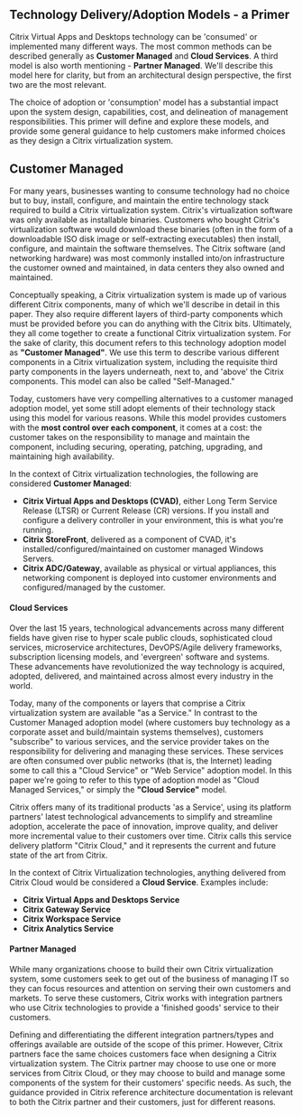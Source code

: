 ## Technology Delivery/Adoption Models - a Primer

Citrix Virtual Apps and Desktops technology can be 'consumed' or implemented many different ways. The most common methods can be described generally as **Customer Managed** and **Cloud Services**. A third model is also worth mentioning - **Partner Managed**. We'll describe this model here for clarity, but from an architectural design perspective, the first two are the most relevant.

The choice of adoption or 'consumption' model has a substantial impact upon the system design, capabilities, cost, and delineation of management responsibilities. This primer will define and explore these models, and provide some general guidance to help customers make informed choices as they design a Citrix virtualization system.

## Customer Managed

For many years, businesses wanting to consume technology had no choice but to buy, install, configure, and maintain the entire technology stack required to build a Citrix virtualization system. Citrix's virtualization software was only available as installable binaries.
Customers who bought Citrix's virtualization software would download these binaries (often in the form of a downloadable ISO disk image or self-extracting executables) then install, configure, and maintain the software themselves. The Citrix software (and networking hardware) was most commonly installed into/on infrastructure the customer owned and maintained, in data centers they also owned and maintained.

Conceptually speaking, a Citrix virtualization system is made up of various different Citrix components, many of which we'll describe in detail in this paper. They also require different layers of third-party components which must be provided before you can do anything with the Citrix bits. Ultimately, they all come together to create a functional Citrix virtualization system. For the sake of clarity, this document refers to this technology adoption model as **"Customer Managed"**.
We use this term to describe various different components in a Citrix virtualization system, including the requisite third party components in the layers underneath, next to, and 'above' the Citrix components. This model can also be called "Self-Managed."

Today, customers have very compelling alternatives to a customer managed adoption model, yet some still adopt elements of their technology stack using this model for various reasons. While this model provides customers with the **most control over each component**, it comes at a cost: the customer takes on the responsibility to manage and maintain the component, including securing, operating, patching, upgrading, and maintaining high availability. 

In the context of Citrix virtualization technologies, the following are considered **Customer Managed**:
-  **Citrix Virtual Apps and Desktops (CVAD)**, either Long Term Service Release (LTSR) or Current Release (CR) versions. If you install and configure a delivery controller in your environment, this is what you're running.
-  **Citrix StoreFront**, delivered as a component of CVAD, it's installed/configured/maintained on customer managed Windows Servers.
-  **Citrix ADC/Gateway**, available as physical or virtual appliances, this networking component is deployed into customer environments and configured/managed by the customer.

#### Cloud Services

Over the last 15 years, technological advancements across many different fields have given rise to hyper scale public clouds, sophisticated cloud services, microservice architectures, DevOPS/Agile delivery frameworks, subscription licensing models, and 'evergreen' software and systems.
These advancements have revolutionized the way technology is acquired, adopted, delivered, and maintained across almost every industry in the world.

Today, many of the components or layers that comprise a Citrix virtualization system are available "as a Service." In contrast to the Customer Managed adoption model (where customers buy technology as a corporate asset and build/maintain systems themselves), customers "subscribe" to various services, and the service provider takes on the responsibility for delivering and managing these services. These services are often consumed over public networks (that is, the Internet) leading some to call this a "Cloud Service" or "Web Service" adoption model. In this paper we're going to refer to this type of adoption model as "Cloud Managed Services," or simply the **"Cloud Service"** model.

Citrix offers many of its traditional products 'as a Service', using its platform partners' latest technological advancements to simplify and streamline adoption, accelerate the pace of innovation, improve quality, and deliver more incremental value to their customers over time. Citrix calls this service delivery platform "Citrix Cloud," and it represents the current and future state of the art from Citrix.

In the context of Citrix Virtualization technologies, anything delivered from Citrix Cloud would be considered a **Cloud Service**. Examples include:
-  **Citrix Virtual Apps and Desktops Service**
-  **Citrix Gateway Service**
-  **Citrix Workspace Service**
-  **Citrix Analytics Service**

#### Partner Managed

While many organizations choose to build their own Citrix virtualization system, some customers seek to get out of the business of managing IT so they can focus resources and attention on serving their own customers and markets. To serve these customers, Citrix works with integration partners who use Citrix technologies to provide a 'finished goods' service to their customers.

Defining and differentiating the different integration partners/types and offerings available are outside of the scope of this primer. However, Citrix partners face the same choices customers face when designing a Citrix virtualization system. The Citrix partner may choose to use one or more services from Citrix Cloud, or they may choose to build and manage some components of the system for their customers' specific needs. As such, the guidance provided in Citrix reference architecture documentation is relevant to both the Citrix partner and their customers, just for different reasons.